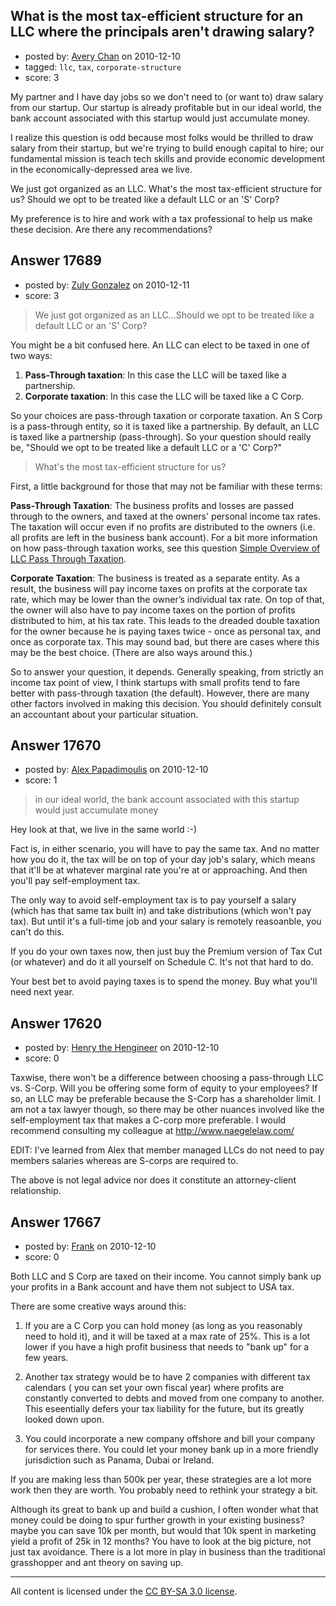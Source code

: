 ## What is the most tax-efficient structure for an LLC where the principals aren't drawing salary?

- posted by: [Avery Chan](https://stackexchange.com/users/-1/5893-avery-chan) on 2010-12-10
- tagged: `llc`, `tax`, `corporate-structure`
- score: 3

My partner and I have day jobs so we don't need to (or want to) draw salary from our startup. Our startup is already profitable but in our ideal world, the bank account associated with this startup would just accumulate money.

I realize this question is odd because most folks would be thrilled to draw salary from their startup, but we're trying to build enough capital to hire; our fundamental mission is teach tech skills and provide economic development in the economically-depressed area we live.

We just got organized as an LLC. What's the most tax-efficient structure for us? Should we opt to be treated like a default LLC or an 'S' Corp?

My preference is to hire and work with a tax professional to help us make these decision. Are there any recommendations?


## Answer 17689

- posted by: [Zuly Gonzalez](https://stackexchange.com/users/-1/2692-zuly-gonzalez) on 2010-12-11
- score: 3

<blockquote>
  <p>We just got organized as an LLC...Should we opt to be treated like a default LLC or an 'S' Corp?</p>
</blockquote>

<p>You might be a bit confused here. An LLC can elect to be taxed in one of two ways:</p>

<ol>
<li><strong>Pass-Through taxation</strong>: In this case the LLC will be taxed like a partnership.</li>
<li><strong>Corporate taxation</strong>: In this case the LLC will be taxed like a C Corp.</li>
</ol>

<p>So your choices are pass-through taxation or corporate taxation. An S Corp is a pass-through entity, so it is taxed like a partnership. By default, an LLC is taxed like a partnership (pass-through). So your question should really be, "Should we opt to be treated like a default LLC or a 'C' Corp?"</p>

<blockquote>
  <p>What's the most tax-efficient structure for us?</p>
</blockquote>

<p>First, a little background for those that may not be familiar with these terms: </p>

<p><strong>Pass-Through Taxation</strong>: The business profits and losses are passed through to the owners, and taxed at the owners' personal income tax rates. The taxation will occur even if no profits are distributed to the owners (i.e. all profits are left in the business bank account). For a bit more information on how pass-through taxation works, see this question <a href="http://answers.onstartups.com/questions/11109/simple-overview-of-llc-pass-through-taxation/11124#11124">Simple Overview of LLC Pass Through Taxation</a>.</p>

<p><strong>Corporate Taxation</strong>: The business is treated as a separate entity. As a result, the business will pay income taxes on profits at the corporate tax rate, which may be lower than the owner’s individual tax rate. On top of that, the owner will also have to pay income taxes on the portion of profits distributed to him, at his tax rate. This leads to the dreaded double taxation for the owner because he is paying taxes twice - once as personal tax, and once as corporate tax. This may sound bad, but there are cases where this may be the best choice. (There are also ways around this.)</p>

<p>So to answer your question, it depends. Generally speaking, from strictly an income tax point of view, I think startups with small profits tend to fare better with pass-through taxation (the default). However, there are many other factors involved in making this decision. You should definitely consult an accountant about your particular situation.</p>



## Answer 17670

- posted by: [Alex Papadimoulis](https://stackexchange.com/users/-1/123-alex-papadimoulis) on 2010-12-10
- score: 1

> in our ideal world, the bank account associated with this startup would just accumulate money

Hey look at that, we live in the same world :-)

Fact is, in either scenario, you will have to pay the same tax. And no matter how you do it, the tax will be on top of your day job's salary, which means that it'll be at whatever marginal rate you're at or approaching. And then you'll pay self-employment tax. 

The only way to avoid self-employment tax is to pay yourself a salary (which has that same tax built in) and take distributions (which won't pay tax). But until it's a full-time job and your salary is remotely reasoanble, you can't do this.

If you do your own taxes now, then just buy the Premium version of Tax Cut (or whatever) and do it all yourself on Schedule C.  It's not that hard to do.

Your best bet to avoid paying taxes is to spend the money. Buy what you'll need next year.


## Answer 17620

- posted by: [Henry the Hengineer](https://stackexchange.com/users/-1/1692-henry-the-hengineer) on 2010-12-10
- score: 0

Taxwise, there won't be a difference between choosing a pass-through LLC vs. S-Corp. Will you be offering some form of equity to your employees? If so, an LLC may be preferable because the S-Corp has a shareholder limit. I am not a tax lawyer though, so there may be other nuances involved like the self-employment tax that makes a C-corp more preferable. I would recommend consulting my colleague at http://www.naegelelaw.com/

EDIT: I've learned from Alex that member managed LLCs do not need to pay members salaries whereas are S-corps are required to.

The above is not legal advice nor does it constitute an attorney-client relationship. 


## Answer 17667

- posted by: [Frank](https://stackexchange.com/users/-1/4858-frank) on 2010-12-10
- score: 0

Both LLC and S Corp are taxed on their income.  You cannot simply bank up your profits in a Bank account and have them not subject to USA tax.  

There are some creative ways around this:
1. If you are a C Corp you can hold money (as long as you reasonably need to hold it), and it will be taxed at a max rate of 25%.  This is a lot lower if you have a high profit business that needs to "bank up" for a few years.

2. Another tax strategy would be to have 2 companies with different tax calendars ( you can set your own fiscal year) where profits are constantly converted to debts and moved from one company to another.  This eseentially defers your tax liability for the future, but its greatly looked down upon.  

3. You could incorporate a new company offshore and bill your company for services there.  You could let your money bank up in a more friendly jurisdiction such as Panama, Dubai or Ireland. 

If you are making less than 500k per year, these strategies are a lot more work then they are worth. You probably need to rethink your strategy a bit.

Although its great to bank up and build a cushion, I often wonder what that money could be doing to spur further growth in your existing business?  maybe you can save 10k per month, but would that 10k spent in marketing yield a profit of 25k in 12 months?  You have to look at the big picture, not just tax avoidance.  There is a lot more in play in business than the traditional grasshopper and ant theory on saving up.  







---

All content is licensed under the [CC BY-SA 3.0 license](https://creativecommons.org/licenses/by-sa/3.0/).
